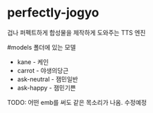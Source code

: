 # perfectly-jogyo
겁나 퍼펙트하게 합성물을 제작하게 도와주는 TTS 엔진

#models 폴더에 있는 모델
* kane - 케인
* carrot - 야생의당근
* ask-neutral - 잼민일반
* ask-happy - 잼민기쁜


TODO: 어떤 emb를 써도 같은 목소리가 나옴. 수정예정

